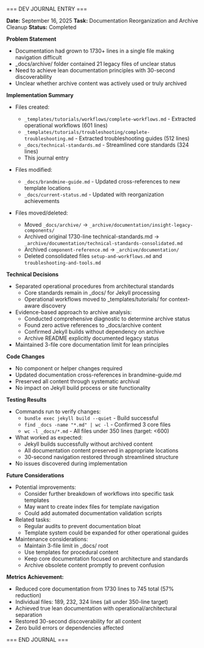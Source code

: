 === DEV JOURNAL ENTRY ===

**Date:** September 16, 2025
**Task:** Documentation Reorganization and Archive Cleanup
**Status:** Completed

**Problem Statement**
- Documentation had grown to 1730+ lines in a single file making navigation difficult
- _docs/archive/ folder contained 21 legacy files of unclear status
- Need to achieve lean documentation principles with 30-second discoverability
- Unclear whether archive content was actively used or truly archived

**Implementation Summary**
- Files created:
  - `_templates/tutorials/workflows/complete-workflows.md` - Extracted operational workflows (601 lines)
  - `_templates/tutorials/troubleshooting/complete-troubleshooting.md` - Extracted troubleshooting guides (512 lines)
  - `_docs/technical-standards.md` - Streamlined core standards (324 lines)
  - This journal entry

- Files modified:
  - `_docs/brandmine-guide.md` - Updated cross-references to new template locations
  - `_docs/current-status.md` - Updated with reorganization achievements

- Files moved/deleted:
  - Moved `_docs/archive/` → `_archive/documentation/insight-legacy-components/`
  - Archived original 1730-line technical-standards.md → `_archive/documentation/technical-standards-consolidated.md`
  - Archived `component-reference.md` → `_archive/documentation/`
  - Deleted consolidated files `setup-and-workflows.md` and `troubleshooting-and-tools.md`

**Technical Decisions**
- Separated operational procedures from architectural standards
  - Core standards remain in _docs/ for Jekyll processing
  - Operational workflows moved to _templates/tutorials/ for context-aware discovery
- Evidence-based approach to archive analysis:
  - Conducted comprehensive diagnostic to determine archive status
  - Found zero active references to _docs/archive content
  - Confirmed Jekyll builds without dependency on archive
  - Archive README explicitly documented legacy status
- Maintained 3-file core documentation limit for lean principles

**Code Changes**
- No component or helper changes required
- Updated documentation cross-references in brandmine-guide.md
- Preserved all content through systematic archival
- No impact on Jekyll build process or site functionality

**Testing Results**
- Commands run to verify changes:
  - `bundle exec jekyll build --quiet` - Build successful
  - `find _docs -name "*.md" | wc -l` - Confirmed 3 core files
  - `wc -l _docs/*.md` - All files under 350 lines (target: <600)
- What worked as expected:
  - Jekyll builds successfully without archived content
  - All documentation content preserved in appropriate locations
  - 30-second navigation restored through streamlined structure
- No issues discovered during implementation

**Future Considerations**
- Potential improvements:
  - Consider further breakdown of workflows into specific task templates
  - May want to create index files for template navigation
  - Could add automated documentation validation scripts
- Related tasks:
  - Regular audits to prevent documentation bloat
  - Template system could be expanded for other operational guides
- Maintenance considerations:
  - Maintain 3-file limit in _docs/ root
  - Use templates for procedural content
  - Keep core documentation focused on architecture and standards
  - Archive obsolete content promptly to prevent confusion

**Metrics Achievement:**
- Reduced core documentation from 1730 lines to 745 total (57% reduction)
- Individual files: 189, 232, 324 lines (all under 350-line target)
- Achieved true lean documentation with operational/architectural separation
- Restored 30-second discoverability for all content
- Zero build errors or dependencies affected

=== END JOURNAL ===